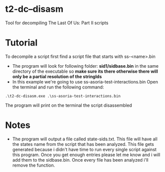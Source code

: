 # t2-dc–disasm
Tool for decompiling The Last Of Us: Part II scripts

# Tutorial
To decompile a script first find a script file that starts with ss-\<name>.bin
- The program will look for following folder: **sid1/sidbase.bin** in the same directory of the executable so **make sure its there otherwise there will only be a partial resolution of the stringIds**
- In this example we\'re going to use ss-asoria-test-interactions.bin
Open the terminal and run the following command:
```
.\t2-dc-disasm.exe .\ss-asoria-test-interactions.bin
```
The program will print on the terminal the script disassembled

# Notes
- The program will output a file called state-sids.txt. This file will have all the states name from the script that has been analyzed. This file gets generated because i didn't have time to run every single script against this program. Once you get enough entries please let me know and i will add them to the sidbase.bin. Once every file has been analyzed i\'ll remove the function.